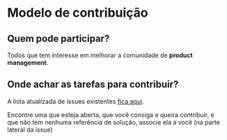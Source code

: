 # Modelo de contribuição

## Quem pode participar?

Todos que tem interesse em melhorar a comunidade de **product management**.

## Onde achar as tarefas para contribuir?

A lista atualizada de issues existentes [fica aqui](https://github.com/Community-Knowledge/product-growth-framework/issues). 

Encontre uma que esteja aberta, que você consiga e queira contribuir, e que não tem nenhuma referência de solução, associe ela à você (na parte lateral da issue)